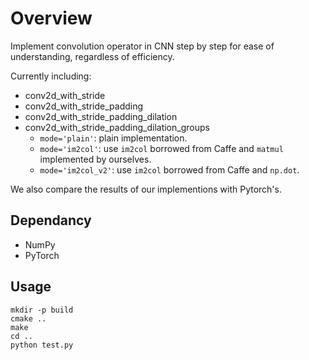 # Overview
Implement convolution operator in CNN step by step for ease of understanding, regardless of efficiency.

Currently including:
- conv2d_with_stride
- conv2d_with_stride_padding
- conv2d_with_stride_padding_dilation
- conv2d_with_stride_padding_dilation_groups
    - `mode='plain'`: plain implementation.
    - `mode='im2col'`: use `im2col` borrowed from Caffe and `matmul` implemented by ourselves.
    - `mode='im2col_v2'`: use `im2col` borrowed from Caffe and `np.dot`.

We also compare the results of our implementions with Pytorch's. 

## Dependancy
- NumPy
- PyTorch

## Usage
```
mkdir -p build
cmake ..
make
cd ..
python test.py
```
